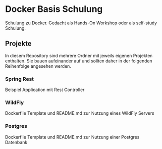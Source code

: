 # Docker Basis Schulung
Schulung zu Docker. Gedacht als Hands-On Workshop oder als self-study Schulung.

## Projekte
In diesem Repository sind mehrere Ordner mit jeweils eigenen Projekten enthalten. Sie bauen aufeinander auf und sollten daher in der folgenden Reihenfolge angesehen werden.
### Spring Rest
Beispiel Application mit Rest Controller

### WildFly
Dockerfile Template und README.md zur Nutzung eines WildFly Servers

### Postgres
Dockerfile Template und README.md zur Nutzung einer Postgres Datenbank
